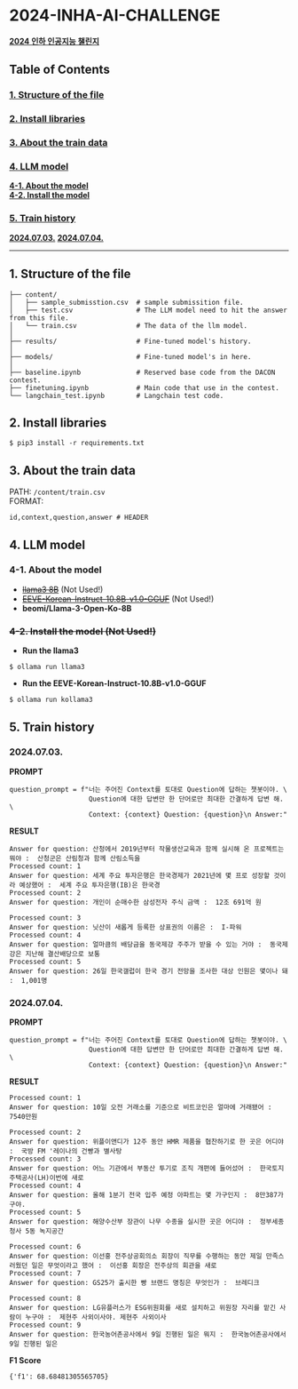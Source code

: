 # 2024-INHA-AI-CHALLENGE
[**2024 인하 인공지능 챌린지**](https://dacon.io/competitions/official/236291/overview/description)


## Table of Contents

### [**1. Structure of the file**](#1-structure-of-the-file)  

### [**2. Install libraries**](#2-install-libraries)  

### [**3. About the train data**](#3-about-the-train-data)  

### [**4. LLM model**](#4-llm-model)
[**4-1. About the model**](#4-1-about-the-model)  
[**4-2. Install the model**](#4-2-install-the-model-not-used)

### [**5. Train history**](#5-train-history)
[**2024.07.03.**](#20240703)
[**2024.07.04.**](#20240704)

---

## **1. Structure of the file**

```
├── content/
│   ├── sample_submisstion.csv  # sample submissition file.
│   ├── test.csv                # The LLM model need to hit the answer from this file.
│   └── train.csv               # The data of the llm model.
│
├── results/                    # Fine-tuned model's history.
│
├── models/                     # Fine-tuned model's in here.
│
├── baseline.ipynb              # Reserved base code from the DACON contest.
├── finetuning.ipynb            # Main code that use in the contest.
└── langchain_test.ipynb        # Langchain test code.
```


## **2. Install libraries**
```console
$ pip3 install -r requirements.txt
```


## **3. About the train data**

PATH: `/content/train.csv`  
FORMAT:
```
id,context,question,answer # HEADER
```


## **4. LLM model**

### **4-1. About the model**
- [~~llama3 8B~~](https://ollama.com/library/llama3:8b)  (Not Used!)  
- [~~EEVE-Korean-Instruct-10.8B-v1.0-GGUF~~](https://huggingface.co/heegyu/EEVE-Korean-Instruct-10.8B-v1.0-GGUF/tree/main) (Not Used!)
- **beomi/Llama-3-Open-Ko-8B**

### ~~**4-2. Install the model (Not Used!)**~~
- **Run the llama3**
```console
$ ollama run llama3
```

- **Run the EEVE-Korean-Instruct-10.8B-v1.0-GGUF**
```console
$ ollama run kollama3
```

## **5. Train history**
### 2024.07.03.
**PROMPT**
```
question_prompt = f"너는 주어진 Context를 토대로 Question에 답하는 챗봇이야. \
                    Question에 대한 답변만 한 단어로만 최대한 간결하게 답변 해. \
                    Context: {context} Question: {question}\n Answer:"
```

**RESULT**
```
Answer for question: 산청에서 2019년부터 작물생산교육과 함께 실시해 온 프로젝트는 뭐야 :  산청군은 산림청과 함께 산림소득을 
Processed count: 1
Answer for question: 세계 주요 투자은행은 한국경제가 2021년에 몇 프로 성장할 것이라 예상했어 :  세계 주요 투자은행(IB)은 한국경
Processed count: 2
Answer for question: 개인이 순매수한 삼성전자 주식 금액 :  12조 691억 원
 
Processed count: 3
Answer for question: 닛산이 새롭게 등록한 상표권의 이름은 :  I-파워 
Processed count: 4
Answer for question: 얼마큼의 배당금을 동국제강 주주가 받을 수 있는 거야 :  동국제강은 지난해 결산배당으로 보통
Processed count: 5
Answer for question: 26일 한국갤럽이 한국 경기 전망을 조사한 대상 인원은 몇이나 돼 :  1,001명
```

### 2024.07.04.
**PROMPT**
```
question_prompt = f"너는 주어진 Context를 토대로 Question에 답하는 챗봇이야. \
                    Question에 대한 답변만 한 단어로만 최대한 간결하게 답변 해. \
                    Context: {context} Question: {question}\n Answer:"
```
**RESULT**
```
Processed count: 1
Answer for question: 10일 오전 거래소를 기준으로 비트코인은 얼마에 거래됐어 :  7540만원
 
Processed count: 2
Answer for question: 위플이앤디가 12주 동안 HMR 제품을 협찬하기로 한 곳은 어디야 :  국방 FM '레이나의 건빵과 별사탕
Processed count: 3
Answer for question: 어느 기관에서 부동산 투기로 조직 개편에 들어섰어 :  한국토지주택공사(LH)이번에 새로 
Processed count: 4
Answer for question: 올해 1분기 전국 입주 예정 아파트는 몇 가구인지 :  8만387가구야. 
Processed count: 5
Answer for question: 해양수산부 장관이 나무 수종을 실시한 곳은 어디야 :  정부세종청사 5동 녹지공간
 
Processed count: 6
Answer for question: 이선홍 전주상공회의소 회장이 직무를 수행하는 동안 제일 만족스러웠던 일은 무엇이라고 했어 :  이선홍 회장은 전주상의 회관을 새로
Processed count: 7
Answer for question: GS25가 출시한 빵 브랜드 명칭은 무엇인가 :  브레디크
 
Processed count: 8
Answer for question: LG유플러스가 ESG위원회를 새로 설치하고 위원장 자리를 맡긴 사람이 누구야 :  제현주 사외이사야. 제현주 사외이사
Processed count: 9
Answer for question: 한국농어촌공사에서 9일 진행된 일은 뭐지 :  한국농어촌공사에서 9일 진행된 일은
```
**F1 Score**
```
{'f1': 68.68481305565705}
```